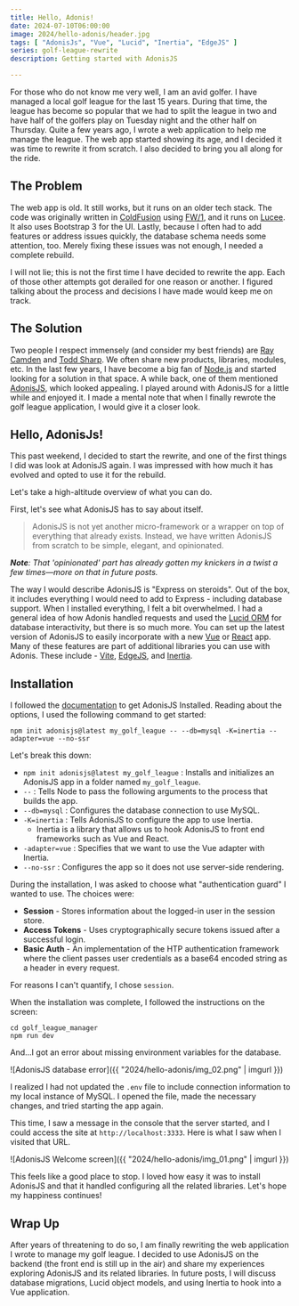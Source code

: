 ```yaml
---
title: Hello, Adonis!
date: 2024-07-10T06:00:00
image: 2024/hello-adonis/header.jpg
tags: [ "AdonisJs", "Vue", "Lucid", "Inertia", "EdgeJS" ]
series: golf-league-rewrite
description: Getting started with AdonisJS

---
```


For those who do not know me very well, I am an avid golfer. I have managed a local golf league for the last 15 years. During that time, the league has become so popular that we had to split the league in two and have half of the golfers play on Tuesday night and the other half on Thursday. Quite a few years ago, I wrote a web application to help me manage the league. The web app started showing its age, and I decided it was time to rewrite it from scratch. I also decided to bring you all along for the ride.

## The Problem

The web app is old. It still works, but it runs on an older tech stack. The code was originally written in [ColdFusion](https://www.adobe.com/products/coldfusion-family.html) using [FW/1](https://framework-one.github.io/), and it runs on [Lucee](https://www.lucee.org/). It also uses Bootstrap 3 for the UI. Lastly, because I often had to add features or address issues quickly, the database schema needs some attention, too. Merely fixing these issues was not enough, I needed a complete rebuild.

I will not lie; this is not the first time I have decided to rewrite the app. Each of those other attempts got derailed for one reason or another. I figured talking about the process and decisions I have made would keep me on track.

## The Solution

Two people I respect immensely (and consider my best friends) are [Ray Camden](https://www.raymondcamden.com/) and [Todd Sharp](https://recursive.codes/). We often share new products, libraries, modules, etc. In the last few years, I have become a big fan of [Node.js](https://nodejs.org/en) and started looking for a solution in that space. A while back, one of them mentioned [AdonisJS](https://adonisjs.com/), which looked appealing. I played around with AdonisJS for a little while and enjoyed it. I made a mental note that when I finally rewrote the golf league application, I would give it a closer look.

## Hello, AdonisJs!

This past weekend, I decided to start the rewrite, and one of the first things I did was look at AdonisJS again. I was impressed with how much it has evolved and opted to use it for the rebuild. 

Let's take a high-altitude overview of what you can do.

First, let's see what AdonisJS has to say about itself.

> AdonisJS is not yet another micro-framework or a wrapper on top of everything that already exists. Instead, we have written AdonisJS from scratch to be simple, elegant, and opinionated.

***Note**: That 'opinionated' part has already gotten my knickers in a twist a few times—more on that in future posts.*

The way I would describe AdonisJS is "Express on steroids". Out of the box, it includes everything I would need to add to Express - including database support. When I installed everything, I felt a bit overwhelmed. I had a general idea of how Adonis handled requests and used the [Lucid ORM](https://lucid.adonisjs.com/docs/introduction) for database interactivity, but there is so much more. You can set up the latest version of AdonisJS to easily incorporate with a new [Vue](https://vuejs.org/) or [React](https://react.dev/) app. Many of these features are part of additional libraries you can use with Adonis. These include - [Vite](https://vitejs.dev/), [EdgeJS](https://edgejs.dev/docs/introduction), and [Inertia](https://inertiajs.com/).

## Installation

I followed the [documentation](https://docs.adonisjs.com/guides/getting-started/installation) to get AdonisJS Installed. Reading about the options, I used the following command to get started:

```shell
npm init adonisjs@latest my_golf_league -- --db=mysql -K=inertia --adapter=vue --no-ssr
```

Let's break this down:

* `npm init adonisjs@latest my_golf_league` : Installs and initializes an AdonisJS app in a folder named `my_golf_league`.
* `--` : Tells Node to pass the following arguments to the process that builds the app.
* `--db=mysql` : Configures the database connection to use MySQL.
* `-K=inertia` : Tells AdonisJS to configure the app to use Inertia.
  * Inertia is a library that allows us to hook AdonisJS to front end frameworks such as Vue and React.
* `-adapter=vue` : Specifies that we want to use the Vue adapter with Inertia.
* `--no-ssr` : Configures the app so it does not use server-side rendering.

During the installation, I was asked to choose what "authentication guard" I wanted to use. The choices were:

* **Session** - Stores information about the logged-in user in the session store.
* **Access Tokens** - Uses cryptographically secure tokens issued after a successful login.
* **Basic Auth** - An implementation of the HTP authentication framework where the client passes user credentials as a base64 encoded string as a header in every request.

For reasons I can't quantify, I chose `session`.

When the installation was complete, I followed the instructions on the screen:

```shell
cd golf_league_manager
npm run dev
```
And...I got an error about missing environment variables for the database.

![AdonisJS database error]({{ "2024/hello-adonis/img_02.png" | imgurl }})

I realized I had not updated the `.env` file to include connection information to my local instance of MySQL. I opened the file, made the necessary changes, and tried starting the app again.

This time, I saw a message in the console that the server started, and I could access the site at `http://localhost:3333`. Here is what I saw when I visited that URL.

![AdonisJS Welcome screen]({{ "2024/hello-adonis/img_01.png" | imgurl }})

This feels like a good place to stop. I loved how easy it was to install AdonisJS and that it handled configuring all the related libraries. Let's hope my happiness continues!

## Wrap Up

After years of threatening to do so, I am finally rewriting the web application I wrote to manage my golf league. I decided to use AdonisJS on the backend (the front end is still up in the air) and share my experiences exploring AdonisJS and its related libraries. In future posts, I will discuss database migrations, Lucid object models, and using Inertia to hook into a Vue application.